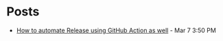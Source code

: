# Posts

- [How to automate Release using GitHub Action as well](./posts/how-to-automate-release-using-github-action-as-well.md) - Mar 7 3:50 PM
